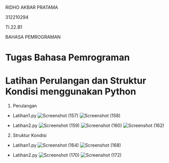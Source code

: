 RIDHO AKBAR PRATAMA

312210294

TI.22.B1

BAHASA PEMROGRAMAN

# Tugas Bahasa Pemrograman 
# Latihan Perulangan dan Struktur Kondisi menggunakan Python

1. Perulangan

  - Latihan1.py
  ![Screenshot (157)](https://user-images.githubusercontent.com/115474016/200170487-7e2b155b-67cf-4d27-b194-17a1b1dae178.png)
![Screenshot (158)](https://user-images.githubusercontent.com/115474016/200170496-2f60ba5d-0f23-40a8-90e4-5fb697bee50b.png)

  - Latihan2.py
  ![Screenshot (159)](https://user-images.githubusercontent.com/115474016/200170900-9f5621bd-b758-4765-a756-0c35c9f819cd.png)
![Screenshot (160)](https://user-images.githubusercontent.com/115474016/200170963-9cd543ec-565d-4ec5-a2c8-d2d887f39297.png)
![Screenshot (162)](https://user-images.githubusercontent.com/115474016/200170975-ad3423e2-79c0-464f-88fc-bcacf279d90d.png)

2. Struktur Kondisi
  - Latihan1.py
  ![Screenshot (164)](https://user-images.githubusercontent.com/115474016/200171370-7438fc36-025a-46bd-8938-7f62ae6e8104.png)
![Screenshot (168)](https://user-images.githubusercontent.com/115474016/200171407-bfd1c03d-a81a-4ffb-9d32-0657db56a3ab.png)

  - Latihan2.py
  ![Screenshot (170)](https://user-images.githubusercontent.com/115474016/200171766-0f03394d-d6ca-4f03-bfe1-34f8b20bad14.png)
![Screenshot (172)](https://user-images.githubusercontent.com/115474016/200171773-1fa3475a-cae1-4cb2-9e11-4fb092efbb86.png)

